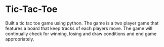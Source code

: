 # Tic-Tac-Toe
Built a tic tac toe game using python. The game is a two player game that features a board that keep tracks of each players move. The game will continually check for winning, losing and draw conditions and end game appropriately. 
